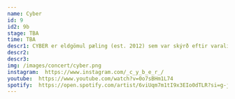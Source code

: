 ```yaml
---
name: Cyber
id: 9
id2: 9b
stage: TBA
time: TBA
descr1: CYBER er eldgömul pæling (est. 2012) sem var skýrð eftir varalit. CYBER var upprunalega stofnað sem thrash metal/disco concept, en því miður voru enginn eyru tilbúin í þessa blöndu á sínum tíma þannig við skiptum yfir í einhverskonar elektróníska tónlist í blandi við rapp um 2016. Síðan þá höfum við samið sirkað eina plötu á ári, oftast eftir einhverja lífskrísu (eins og að pissa á sig í verslunarmiðstöð eða missa ís fyrir framan hot fólk). Fyrir nýjustu plötuna okkar VACATION fengum við íslensku tónlistarverðlaunin fyrir plötu ársins í flokki rap & hip-hop, sem var huge stemmning.
descr2:
descr3:
img: /images/concert/cyber.png
instagram:  https://www.instagram.com/_c_y_b_e_r_/
youtube:  https://www.youtube.com/watch?v=0o7sBHm1L74
spotify:  https://open.spotify.com/artist/6viUqm7m1tI9x3EIo0dTLR?si=g-j9VyP6SBCNNC12TFKNYQ
---
```

